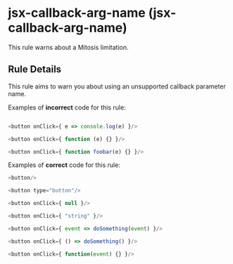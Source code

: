 # jsx-callback-arg-name (jsx-callback-arg-name)

This rule warns about a Mitosis limitation.

## Rule Details

This rule aims to warn you about using an unsupported callback parameter name.

Examples of **incorrect** code for this rule:

```js

<button onClick={ e => console.log(e) }/>

<button onClick={ function (e) {} }/>

<button onClick={ function foobar(e) {} }/>
```

Examples of **correct** code for this rule:

```js
<button/>

<button type="button"/>

<button onClick={ null }/>

<button onClick={ "string" }/>

<button onClick={ event => doSomething(event) }/>

<button onClick={ () => doSomething() }/>

<button onClick={ function(event) {} }/>
```

<!-- ### Options -->

<!-- If there are any options, describe them here. Otherwise, delete this section. -->

<!-- ## When Not To Use It -->

<!-- Give a short description of when it would be appropriate to turn off this rule. -->

<!-- ## Further Reading -->

<!-- If there are other links that describe the issue this rule addresses, please include them here in a bulleted list. -->
